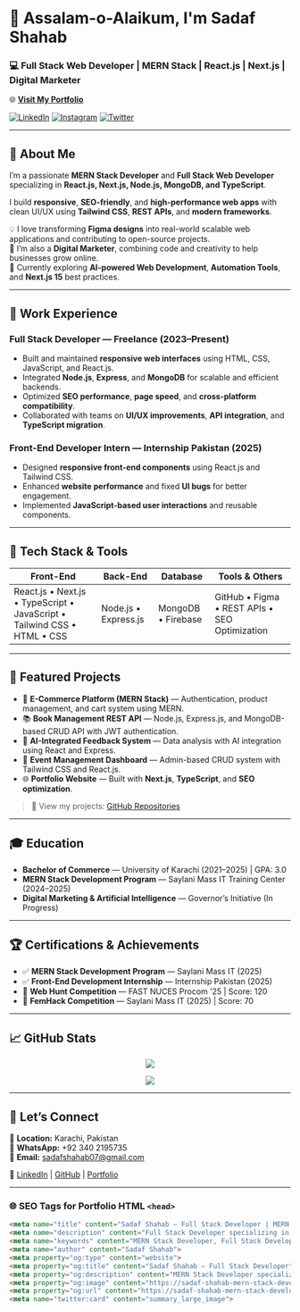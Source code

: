 # 👋 Assalam-o-Alaikum, I'm **Sadaf Shahab**  
### 💻 Full Stack Web Developer | MERN Stack | React.js | Next.js | Digital Marketer  

🌐 **[Visit My Portfolio](https://sadaf-shahab-mern-stack-developer-p.vercel.app/)**  

[![LinkedIn](https://img.shields.io/badge/LinkedIn-blue?style=for-the-badge&logo=linkedin&logoColor=white)](https://www.linkedin.com/in/sadafshahab07)
[![Instagram](https://img.shields.io/badge/Instagram-orange?style=for-the-badge&logo=instagram&logoColor=white)](https://www.instagram.com/sadafshahab12)
[![Twitter](https://img.shields.io/badge/Twitter-black?style=for-the-badge&logo=twitter&logoColor=white)](https://x.com/sadafshahab12)

---

## 🚀 About Me  
I’m a passionate **MERN Stack Developer** and **Full Stack Web Developer** specializing in **React.js, Next.js, Node.js, MongoDB, and TypeScript**.  

I build **responsive**, **SEO-friendly**, and **high-performance web apps** with clean UI/UX using **Tailwind CSS**, **REST APIs**, and **modern frameworks**.  

💡 I love transforming **Figma designs** into real-world scalable web applications and contributing to open-source projects.  
💼 I’m also a **Digital Marketer**, combining code and creativity to help businesses grow online.  
🧠 Currently exploring **AI-powered Web Development**, **Automation Tools**, and **Next.js 15** best practices.  

---

## 💼 Work Experience

### **Full Stack Developer — Freelance (2023–Present)**
- Built and maintained **responsive web interfaces** using HTML, CSS, JavaScript, and React.js.  
- Integrated **Node.js**, **Express**, and **MongoDB** for scalable and efficient backends.  
- Optimized **SEO performance**, **page speed**, and **cross-platform compatibility**.  
- Collaborated with teams on **UI/UX improvements**, **API integration**, and **TypeScript migration**.

### **Front-End Developer Intern — Internship Pakistan (2025)**
- Designed **responsive front-end components** using React.js and Tailwind CSS.  
- Enhanced **website performance** and fixed **UI bugs** for better engagement.  
- Implemented **JavaScript-based user interactions** and reusable components.  

---

## 🧠 Tech Stack & Tools

| Front-End | Back-End | Database | Tools & Others |
|------------|-----------|-----------|----------------|
| React.js • Next.js • TypeScript • JavaScript • Tailwind CSS • HTML • CSS | Node.js • Express.js | MongoDB • Firebase | GitHub • Figma • REST APIs • SEO Optimization |

---

## 🌟 Featured Projects

- 🛒 **E-Commerce Platform (MERN Stack)** — Authentication, product management, and cart system using MERN.  
- 📚 **Book Management REST API** — Node.js, Express.js, and MongoDB-based CRUD API with JWT authentication.  
- 🧠 **AI-Integrated Feedback System** — Data analysis with AI integration using React and Express.  
- 🎉 **Event Management Dashboard** — Admin-based CRUD system with Tailwind CSS and React.js.  
- 🌐 **Portfolio Website** — Built with **Next.js**, **TypeScript**, and **SEO optimization**.  

> 🔗 View my projects: [GitHub Repositories](https://github.com/sadafshahab12)

---

## 🎓 Education

- **Bachelor of Commerce** — University of Karachi (2021–2025) | GPA: 3.0  
- **MERN Stack Development Program** — Saylani Mass IT Training Center (2024–2025)  
- **Digital Marketing & Artificial Intelligence** — Governor’s Initiative (In Progress)  

---

## 🏆 Certifications & Achievements

- ✅ **MERN Stack Development Program** — Saylani Mass IT (2025)  
- ✅ **Front-End Development Internship** — Internship Pakistan (2025)  
- 🥇 **Web Hunt Competition** — FAST NUCES Procom ’25 | Score: 120  
- 🥈 **FemHack Competition** — Saylani Mass IT (2025) | Score: 70  

---

## 📈 GitHub Stats  

<p align="center">
  <img src="https://github-readme-stats.vercel.app/api?username=sadafshahab12&show_icons=true&theme=dracula" />
</p>

<p align="center">
  <img src="https://github-readme-stats.vercel.app/api/top-langs/?username=sadafshahab12&layout=compact&theme=vision-friendly-dark" />
</p>

---

## 💬 Let’s Connect  

📍 **Location:** Karachi, Pakistan  
📱 **WhatsApp:** +92 340 2195735  
📧 **Email:** sadafshahab07@gmail.com  

🔗 [LinkedIn](https://www.linkedin.com/in/sadafshahab07) | [GitHub](https://github.com/sadafshahab12) | [Portfolio](https://sadaf-shahab-mern-stack-developer-p.vercel.app/)

---

### 🌐 SEO Tags for Portfolio HTML `<head>`

```html
<meta name="title" content="Sadaf Shahab — Full Stack Developer | MERN Stack | React.js | Next.js | Node.js">
<meta name="description" content="Full Stack Developer specializing in MERN Stack (MongoDB, Express.js, React.js, Node.js), TypeScript, and Tailwind CSS. Building responsive, SEO-optimized web apps.">
<meta name="keywords" content="MERN Stack Developer, Full Stack Developer, React.js Developer, Next.js Developer, JavaScript Developer, Node.js Developer, MongoDB, Web Developer Pakistan, SEO Friendly Websites, Freelance Developer, Remote Developer">
<meta name="author" content="Sadaf Shahab">
<meta property="og:type" content="website">
<meta property="og:title" content="Sadaf Shahab — Full Stack Developer">
<meta property="og:description" content="MERN Stack Developer specializing in React.js, Next.js, Node.js, TypeScript, and Tailwind CSS.">
<meta property="og:image" content="https://sadaf-shahab-mern-stack-developer-p.vercel.app/preview.png">
<meta property="og:url" content="https://sadaf-shahab-mern-stack-developer-p.vercel.app/">
<meta name="twitter:card" content="summary_large_image">
